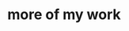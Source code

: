 ---
layout: page
title: more of my work
nav: true
dropdown: true
children: 
    - title: where I've worked
      permalink: /work/
    - title: divider
    - title: classes I've taught
      permalink: /teaching/
    - title: divider
    - title: papers I've published
      permalink: /publications/
---